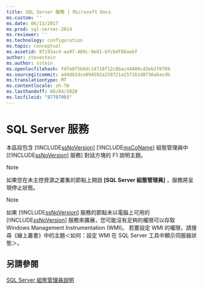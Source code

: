 ```yaml
---
title: SQL Server 服務 | Microsoft Docs
ms.custom: ''
ms.date: 06/13/2017
ms.prod: sql-server-2014
ms.reviewer: ''
ms.technology: configuration
ms.topic: conceptual
ms.assetid: 97193ac4-aa97-489c-9e81-6fcbdf88aebf
author: stevestein
ms.author: sstein
ms.openlocfilehash: fdfe0f5b6dc14718f12c0bac44409cd3eb2f0709
ms.sourcegitcommit: ad4d92dce894592a259721a1571b1d8736abacdb
ms.translationtype: MT
ms.contentlocale: zh-TW
ms.lasthandoff: 08/04/2020
ms.locfileid: "87707993"
---
```

# <a name="sql-server-services"></a>SQL Server 服務
  本區段包含 [!INCLUDE[ssNoVersion](../../includes/ssnoversion-md.md)] [!INCLUDE[msCoName](../../includes/msconame-md.md)] 組態管理員中 [[!INCLUDE[ssNoVersion](../../includes/ssnoversion-md.md)] 服務] 對話方塊的 F1 說明主題。  
  
> [!NOTE]  
>  如果您在未主控資源之叢集的節點上開啟 **[SQL Server 組態管理員]** ，服務將呈現停止狀態。  
  
> [!NOTE]  
>  如果 [!INCLUDE[ssNoVersion](../../includes/ssnoversion-md.md)] 服務的節點未以電腦上可用的 [!INCLUDE[ssNoVersion](../../includes/ssnoversion-md.md)] 服務來擴展，您可能沒有足夠的權限可以存取 Windows Management Instrumentation (WMI)。 若要設定 WMI 的權限，請搜尋《線上叢書》中的主題＜如何：設定 WMI 在 SQL Server 工具中顯示伺服器狀態＞。  
  
## <a name="see-also"></a>另請參閱  
 [SQL Server 組態管理員說明](../../../2014/tools/configuration-manager/sql-server-configuration-manager-help.md)  
  
  
